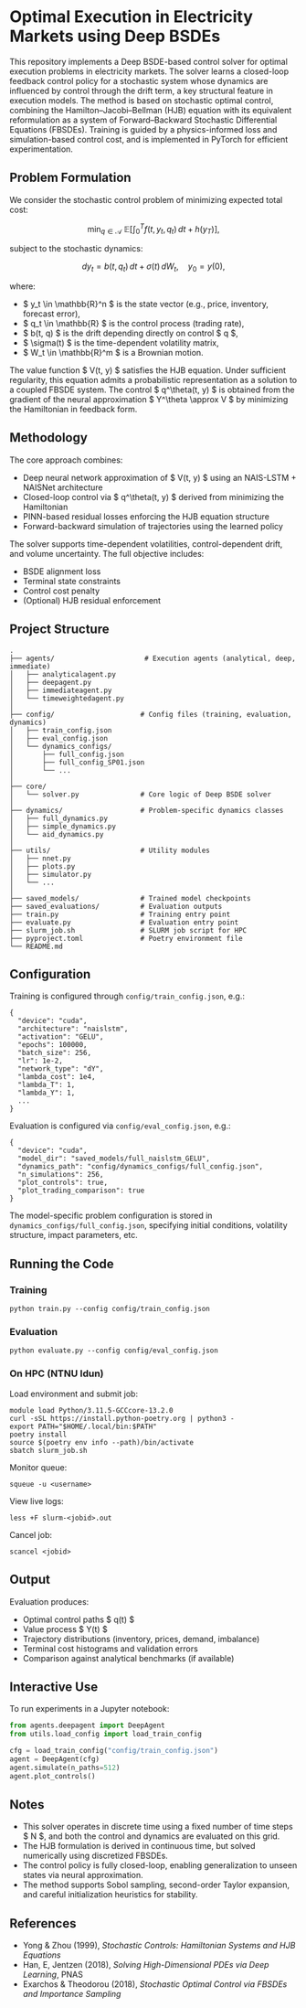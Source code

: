 # Optimal Execution in Electricity Markets using Deep BSDEs

This repository implements a Deep BSDE-based control solver for optimal execution problems in electricity markets. The solver learns a closed-loop feedback control policy for a stochastic system whose dynamics are influenced by control through the drift term, a key structural feature in execution models. The method is based on stochastic optimal control, combining the Hamilton–Jacobi–Bellman (HJB) equation with its equivalent reformulation as a system of Forward–Backward Stochastic Differential Equations (FBSDEs). Training is guided by a physics-informed loss and simulation-based control cost, and is implemented in PyTorch for efficient experimentation.

## Problem Formulation

We consider the stochastic control problem of minimizing expected total cost:

$$
\min_{q \in \mathcal{A}} \ \mathbb{E} \left[ \int_0^T f(t, y_t, q_t) \, dt + h(y_T) \right],
$$

subject to the stochastic dynamics:

$$
dy_t = b(t, q_t)\, dt + \sigma(t)\, dW_t, \quad y_0 = y(0),
$$

where:
- $ y_t \in \mathbb{R}^n $ is the state vector (e.g., price, inventory, forecast error),
- $ q_t \in \mathbb{R} $ is the control process (trading rate),
- $ b(t, q) $ is the drift depending directly on control $ q $,
- $ \sigma(t) $ is the time-dependent volatility matrix,
- $ W_t \in \mathbb{R}^m $ is a Brownian motion.

The value function $ V(t, y) $ satisfies the HJB equation. Under sufficient regularity, this equation admits a probabilistic representation as a solution to a coupled FBSDE system. The control $ q^\theta(t, y) $ is obtained from the gradient of the neural approximation $ Y^\theta \approx V $ by minimizing the Hamiltonian in feedback form.

## Methodology

The core approach combines:
- Deep neural network approximation of $ V(t, y) $ using an NAIS-LSTM + NAISNet architecture
- Closed-loop control via $ q^\theta(t, y) $ derived from minimizing the Hamiltonian
- PINN-based residual losses enforcing the HJB equation structure
- Forward-backward simulation of trajectories using the learned policy

The solver supports time-dependent volatilities, control-dependent drift, and volume uncertainty. The full objective includes:
- BSDE alignment loss
- Terminal state constraints
- Control cost penalty
- (Optional) HJB residual enforcement

## Project Structure

```
.
├── agents/                      # Execution agents (analytical, deep, immediate)
│   ├── analyticalagent.py
│   ├── deepagent.py
│   ├── immediateagent.py
│   └── timeweightedagent.py
│
├── config/                     # Config files (training, evaluation, dynamics)
│   ├── train_config.json
│   ├── eval_config.json
│   └── dynamics_configs/
│       ├── full_config.json
│       ├── full_config_SP01.json
│       └── ...
│
├── core/
│   └── solver.py               # Core logic of Deep BSDE solver
│
├── dynamics/                   # Problem-specific dynamics classes
│   ├── full_dynamics.py
│   ├── simple_dynamics.py
│   └── aid_dynamics.py
│
├── utils/                      # Utility modules
│   ├── nnet.py
│   ├── plots.py
│   ├── simulator.py
│   └── ...
│
├── saved_models/               # Trained model checkpoints
├── saved_evaluations/          # Evaluation outputs
├── train.py                    # Training entry point
├── evaluate.py                 # Evaluation entry point
├── slurm_job.sh                # SLURM job script for HPC
├── pyproject.toml              # Poetry environment file
└── README.md
```

## Configuration

Training is configured through `config/train_config.json`, e.g.:

```
{
  "device": "cuda",
  "architecture": "naislstm",
  "activation": "GELU",
  "epochs": 100000,
  "batch_size": 256,
  "lr": 1e-2,
  "network_type": "dY",
  "lambda_cost": 1e4,
  "lambda_T": 1,
  "lambda_Y": 1,
  ...
}
```

Evaluation is configured via `config/eval_config.json`, e.g.:

```
{
  "device": "cuda",
  "model_dir": "saved_models/full_naislstm_GELU",
  "dynamics_path": "config/dynamics_configs/full_config.json",
  "n_simulations": 256,
  "plot_controls": true,
  "plot_trading_comparison": true
}
```

The model-specific problem configuration is stored in `dynamics_configs/full_config.json`, specifying initial conditions, volatility structure, impact parameters, etc.

## Running the Code

### Training

```
python train.py --config config/train_config.json
```

### Evaluation

```
python evaluate.py --config config/eval_config.json
```

### On HPC (NTNU Idun)

Load environment and submit job:

```
module load Python/3.11.5-GCCcore-13.2.0
curl -sSL https://install.python-poetry.org | python3 -
export PATH="$HOME/.local/bin:$PATH"
poetry install
source $(poetry env info --path)/bin/activate
sbatch slurm_job.sh
```

Monitor queue:

```
squeue -u <username>
```

View live logs:

```
less +F slurm-<jobid>.out
```

Cancel job:

```
scancel <jobid>
```

## Output

Evaluation produces:
- Optimal control paths $ q(t) $
- Value process $ Y(t) $
- Trajectory distributions (inventory, prices, demand, imbalance)
- Terminal cost histograms and validation errors
- Comparison against analytical benchmarks (if available)

## Interactive Use

To run experiments in a Jupyter notebook:

```python
from agents.deepagent import DeepAgent
from utils.load_config import load_train_config

cfg = load_train_config("config/train_config.json")
agent = DeepAgent(cfg)
agent.simulate(n_paths=512)
agent.plot_controls()
```

## Notes

- This solver operates in discrete time using a fixed number of time steps $ N $, and both the control and dynamics are evaluated on this grid.
- The HJB formulation is derived in continuous time, but solved numerically using discretized FBSDEs.
- The control policy is fully closed-loop, enabling generalization to unseen states via neural approximation.
- The method supports Sobol sampling, second-order Taylor expansion, and careful initialization heuristics for stability.

## References

- Yong & Zhou (1999), *Stochastic Controls: Hamiltonian Systems and HJB Equations*
- Han, E, Jentzen (2018), *Solving High-Dimensional PDEs via Deep Learning*, PNAS
- Exarchos & Theodorou (2018), *Stochastic Optimal Control via FBSDEs and Importance Sampling*
```

